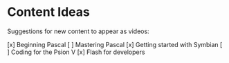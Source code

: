 # Content Ideas

Suggestions for new content to appear as videos:

[x] Beginning Pascal
[ ] Mastering Pascal
[x] Getting started with Symbian
[ ] Coding for the Psion V
[x] Flash for developers
